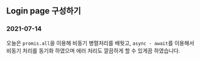 ## Login page 구성하기

### 2021-07-14

오늘은 `promis.all`을 이용해 비동기 병렬처리를 배웟고, `async - await`를 이용해서 비동기 처리를 동기화 하였으며 에러 처리도 깔끔하게 할 수 있게끔 하였습니다.